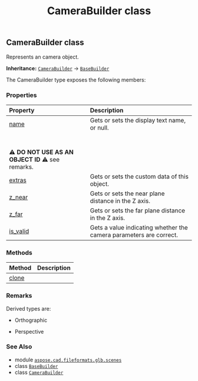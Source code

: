 ﻿---
title: CameraBuilder class
second_title: Aspose.CAD for Python via .NET API References
description: 
type: docs
weight: 10
url: /python-net/aspose.cad.fileformats.glb.scenes/camerabuilder/
is_root: false
---

## CameraBuilder class

Represents an camera object.



**Inheritance:** [`CameraBuilder`](/cad/python-net/aspose.cad.fileformats.glb.scenes/camerabuilder) → 
[`BaseBuilder`](/cad/python-net/aspose.cad.fileformats.glb.geometry/basebuilder)



The CameraBuilder type exposes the following members:

### Properties
| Property | Description |
| :- | :- |
| [name](/cad/python-net/aspose.cad.fileformats.glb.scenes/camerabuilder/name) | Gets or sets the display text name, or null.<br/><br/>**⚠️ DO NOT USE AS AN OBJECT ID ⚠️**  see remarks. |
| [extras](/cad/python-net/aspose.cad.fileformats.glb.scenes/camerabuilder/extras) | Gets or sets the custom data of this object. |
| [z_near](/cad/python-net/aspose.cad.fileformats.glb.scenes/camerabuilder/z_near) | Gets or sets the near plane distance in the Z axis. |
| [z_far](/cad/python-net/aspose.cad.fileformats.glb.scenes/camerabuilder/z_far) | Gets or sets the far plane distance in the Z axis. |
| [is_valid](/cad/python-net/aspose.cad.fileformats.glb.scenes/camerabuilder/is_valid) | Gets a value indicating whether the camera parameters are correct. |


### Methods
| Method | Description |
| :- | :- |
| [clone](/cad/python-net/aspose.cad.fileformats.glb.scenes/camerabuilder/clone/#) |  |



### Remarks 


Derived types are:

- Orthographic

- Perspective

### See Also
* module [`aspose.cad.fileformats.glb.scenes`](..)
* class [`BaseBuilder`](/cad/python-net/aspose.cad.fileformats.glb.geometry/basebuilder)
* class [`CameraBuilder`](/cad/python-net/aspose.cad.fileformats.glb.scenes/camerabuilder)
